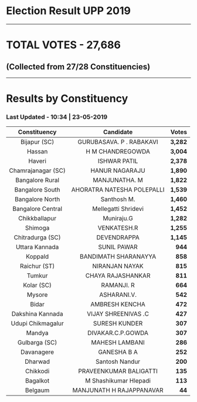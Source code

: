 # Election Result UPP 2019

---
# TOTAL VOTES - 27,686 
## (Collected from 27/28 Constituencies) 


---
# Results by Constituency 

### Last Updated - 10:34 | 23-05-2019 


|   Constituency   |        Candidate         |  Votes  |
|:----------------:|:------------------------:|--------:|
|   Bijapur (SC)   | GURUBASAVA. P . RABAKAVI |**3,282**|
|      Hassan      |     H M CHANDREGOWDA     |**3,004**|
|      Haveri      |       ISHWAR PATIL       |**2,378**|
|Chamrajanagar (SC)|      HANUR NAGARAJU      |**1,890**|
| Bangalore Rural  |      MANJUNATHA. M       |**1,822**|
| Bangalore South  |AHORATRA NATESHA POLEPALLI|**1,539**|
| Bangalore North  |       Santhosh M.        |**1,460**|
|Bangalore Central |   Mellegatti Shridevi    |**1,452**|
|  Chikkballapur   |        Muniraju.G        |**1,282**|
|     Shimoga      |       VENKATESH.R        |**1,255**|
| Chitradurga (SC) |       DEVENDRAPPA        |**1,145**|
|  Uttara Kannada  |       SUNIL PAWAR        |  **944**|
|     Koppald      |   BANDIMATH SHARANAYYA   |  **858**|
|   Raichur (ST)   |      NIRANJAN NAYAK      |  **815**|
|      Tumkur      |    CHAYA RAJASHANKAR     |  **811**|
|    Kolar (SC)    |        RAMANJI. R        |  **664**|
|      Mysore      |       ASHARANI.V.        |  **542**|
|      Bidar       |      AMBRESH KENCHA      |  **472**|
| Dakshina Kannada |   VIJAY SHREENIVAS .C    |  **427**|
|Udupi Chikmagalur |      SURESH KUNDER       |  **307**|
|      Mandya      |    DIVAKAR.C.P.GOWDA     |  **307**|
|  Gulbarga (SC)   |      MAHESH LAMBANI      |  **286**|
|    Davanagere    |       GANESHA B A        |  **252**|
|     Dharwad      |      Santosh Nandur      |  **200**|
|     Chikkodi     |  PRAVEENKUMAR BALIGATTI  |  **135**|
|     Bagalkot     |  M Shashikumar Hlepadi   |  **113**|
|     Belgaum      | MANJUNATH H RAJAPPANAVAR |   **44**|



<!-- Global site tag (gtag.js) - Google Analytics -->
<script async src='https://www.googletagmanager.com/gtag/js?id=UA-138371535-2'></script>
<script>
window.dataLayer = window.dataLayer || [];
function gtag(){dataLayer.push(arguments);}
gtag('js', new Date());

gtag('config', 'UA-138371535-2');
</script>
        
